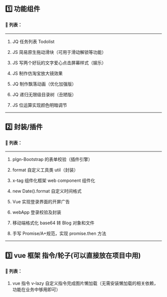 ## 1️⃣ 功能组件

#### :pencil: 列表：

---

1. JQ 任务列表 Todolist

2. JS 简易原生拖动滑块（可用于滑动解锁等功能）

3. JS 写两个好玩的文字爱心点击屏幕样式（娱乐）

4. JS 制作仿淘宝放大镜效果

5. JQ 制作飘落动画（优化加强版）

6. JQ 递归无限级目录树（丑陋版）

7. JS 位运算实现颜色明暗调节

---

## 2️⃣ 封装/插件

#### :pencil: 列表：

---

1. plgn-Bootstrap 的表单校验（插件引擎）

2. format 自定义工具类 util（封装）

3. x-tag 组件化框架 web component 组件化

4. new Date().format 自定义时间格式

5. Vue 实现登录界面的开屏广告

6. webApp 登录校验及封装

7. 移动端格式化 base64 转 Blog 对象和文件

8. 手写 Promise/A+规范，实现 promise.then 方法

---

## 3️⃣ vue 框架 指令/轮子(可以直接放在项目中用)

#### :pencil: 列表：

1. vue 指令 v-lazy 自定义指令完成图片懒加载（无需安装懒加载的相关依赖，功能在业务中够用即可）
